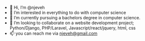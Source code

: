 - 👋 Hi, I’m @njeveh
- 👀 I’m interested in everything to do with computer science
- 🌱 I’m currently pursuing a bachelors degree in computer science.
- 💞️ I’m looking to collaborate on a website development project; Python/Django, PHP/Laravel, Javascript/react/jquery, html, css
- 📫 you can reach me via njeveh@gmail.com

<!---
njeveh/njeveh is a ✨ special ✨ repository because its `README.md` (this file) appears on your GitHub profile.
You can click the Preview link to take a look at your changes.
--->
